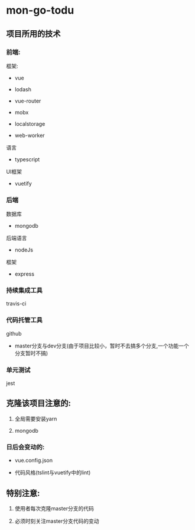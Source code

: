 # mon-go-todu

## 项目所用的技术

### 前端:

框架:

* vue

* lodash

* vue-router

* mobx

* localstorage

* web-worker

语言

* typescript

UI框架

* vuetify

### 后端

数据库

* mongodb

后端语言

* nodeJs

框架

* express

### 持续集成工具

travis-ci

### 代码托管工具

github

* master分支与dev分支(由于项目比较小，暂时不去搞多个分支,一个功能一个分支暂时不搞)

### 单元测试

jest

## 克隆该项目注意的:

1. 全局需要安装yarn

2. mongodb

### 日后会变动的:

+ vue.config.json

* 代码风格(tslint与vuetify中的lint)

## 特别注意:

1. 使用者每次克隆master分支的代码

2. 必须时刻关注master分支代码的变动